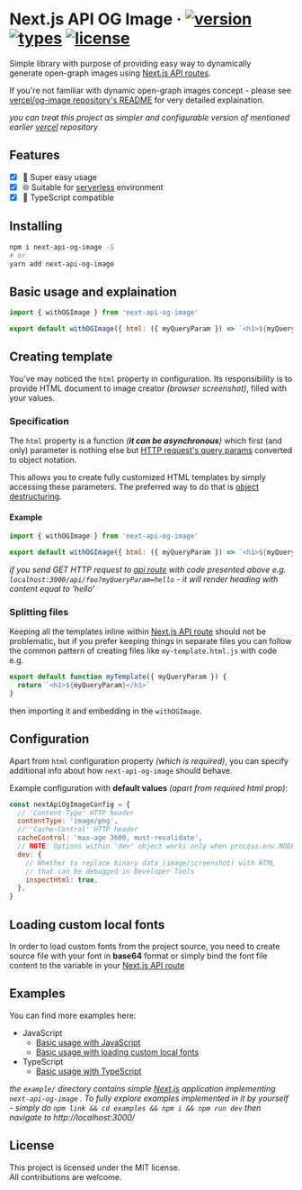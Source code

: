 # Next.js API OG Image &middot; [![version](https://badgen.net/npm/v/next-api-og-image)](https://www.npmjs.com/package/next-api-og-image) [![types](https://badgen.net/npm/types/next-api-og-image)](https://www.npmjs.com/package/next-api-og-image) [![license](https://badgen.net/npm/license/next-api-og-image)](https://github.com/neg4n/next-api-og-image/blob/main/LICENSE)

Simple library with purpose of providing easy way to dynamically  
generate open-graph images using [Next.js API routes][next-api-routes].

If you're not familiar with dynamic open-graph images concept - please see [vercel/og-image repository's README][vercel-og-image] for very detailed explaination.

*you can treat this project as simpler and configurable version of mentioned earlier [vercel][vercel] repository*

## Features

- [x] 🐄 Super easy usage
- [x] 🌐 Suitable for [serverless][vercel-serverless] environment
- [x] 🥷 TypeScript compatible

## Installing

```sh
npm i next-api-og-image -S
# or
yarn add next-api-og-image
```

## Basic usage and explaination

```js
import { withOGImage } from 'next-api-og-image'

export default withOGImage({ html: ({ myQueryParam }) => `<h1>${myQueryParam}</h1>` })
```

## Creating template

You've may noticed the `html` property in configuration. Its responsibility is to provide HTML document to image creator *(browser screenshot)*, filled with your values.

### Specification

The `html` property is a function *(**it can be asynchronous**)* which first (and only) parameter is nothing else but [HTTP request's query params][query-params] converted to object notation.

This allows you to create fully customized HTML templates by simply accessing these parameters. The preferred way to do that is [object destructuring][object-destructuring].

#### Example
```js
import { withOGImage } from 'next-api-og-image'

export default withOGImage({ html: ({ myQueryParam }) => `<h1>${myQueryParam}</h1>` })
```

_if you send GET HTTP request to [api route][next-api-routes] with code presented above e.g. `localhost:3000/api/foo?myQueryParam=hello` - it will render heading with content equal to 'hello'_

### Splitting files

Keeping all the templates inline within [Next.js API route][next-api-routes] should not be problematic, but if you prefer keeping things in separate files you can follow the common pattern of creating files like `my-template.html.js` with code e.g. 
```js
export default function myTemplate({ myQueryParam }) {
  return `<h1>${myQueryParam}</h1>`
}
```
then importing it and embedding in the `withOGImage`.



## Configuration

Apart from `html` configuration property _(which is required)_, you can specify additional info about how `next-api-og-image` should behave.

Example configuration with **default values** _(apart from required html prop)_:

```js
const nextApiOgImageConfig = {
  // 'Content-Type' HTTP header
  contentType: 'image/png',
  // 'Cache-Control' HTTP header
  cacheControl: 'max-age 3600, must-revalidate',
  // NOTE: Options within 'dev' object works only when process.env.NODE_ENV === 'development'
  dev: {
    // Whether to replace binary data (image/screenshot) with HTML
    // that can be debugged in Developer Tools
    inspectHtml: true,
  },
}
```

## Loading custom local fonts

In order to load custom fonts from the project source, you need to create source file with your font in **base64** format or simply bind the font file content to the variable in your [Next.js API route][next-api-routes]

## Examples

You can find more examples here:

- JavaScript
  - [Basic usage with JavaScript][basic]
  - [Basic usage with loading custom local fonts][basic-fonts-local]
- TypeScript
  - [Basic usage with TypeScript][basic-typescript]

_the `example/` directory contains simple [Next.js][next-homepage] application implementing `next-api-og-image` . To fully explore examples implemented in it by yourself - simply do `npm link && cd examples && npm i && npm run dev` then navigate to http://localhost:3000/_

## License

This project is licensed under the MIT license.  
All contributions are welcome.

[next-homepage]: https://nextjs.org/
[object-destructuring]: https://developer.mozilla.org/en-US/docs/Web/JavaScript/Reference/Operators/Destructuring_assignment#object_destructuring
[query-params]: https://en.wikipedia.org/wiki/Query_string
[vercel-serverless]: https://vercel.com/docs/concepts/functions/introduction
[vercel]: https://vercel.com/
[vercel-og-image]: https://github.com/vercel/og-image#readme
[next-api-routes]: https://nextjs.org/docs/api-routes/introduction
[content-type]: https://developer.mozilla.org/en-US/docs/Web/HTTP/Headers/Content-Type
[cache-control]: https://developer.mozilla.org/en-US/docs/Web/HTTP/Headers/Cache-Control
[basic-typescript]: https://github.com/neg4n/next-api-og-image/tree/main/example/pages/api/basic-typescript.ts
[basic]: https://github.com/neg4n/next-api-og-image/tree/main/example/pages/api/basic.js
[basic-fonts-local]: https://github.com/neg4n/next-api-og-image/tree/main/example/pages/api/basic-custom-fonts-local.js

